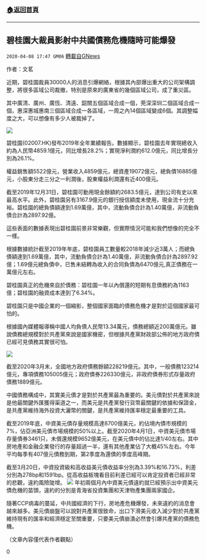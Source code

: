 ###  [:house:返回首頁](https://github.com/ourhimalayas/txt)
---

## 碧桂園大裁員影射中共國債務危機隨時可能爆發
`2020-04-08 17:47 GM06` [轉載自GNews](https://gnews.org/zh-hant/166411/)

作者：文茗

近期，碧桂園裁員30000人的消息引爆網絡，根據其內部爆出重大的公司架構調整，將很多區域公司裁撤，特別是原來的廣東省的幾個區域公司，成了重災區。

其中廣清、廣州、廣恆、清遠、韶關五個區域合成一個，莞深深圳二個區域合成一個，惠深惠城惠南三個區域合成一各區域，一周之內14個區域變成6個。其調整幅度之大，可以想像有多少人被裁掉了。

![](https://s3.amazonaws.com/gnews-media-offload/wp-content/uploads/2020/04/08173612/6-5.png)

碧桂園(02007.HK)發布2019年全年業績報告。數據顯示，碧桂園去年實現總收入約為人民幣4859.1億元，同比增長28.2%；實現淨利潤約612.0億元，同比增長分別為26.1%。

權益銷售額5522億元，營業收入4859億元，總資產19072億元，總負債16885億元，小股東分走三分之一利潤後，股東權益利潤還有近400億元。

截至2019年12月31日，碧桂園可動用現金餘額約2683.5億元，達到公司有史以來最高水平。此外，碧桂園另有3167.9億元的銀行授信額度未使用，現金流十分充裕。碧桂園的總負債額達到1.69萬億，其中，流動負債合計為1.40萬億，非流動負債合計為2897.92億。

這些表面的數據表現出碧桂園前景非常樂觀，但實際情況可能和我們想像的完全不一樣。

根據數據統計截至2019年年底，碧桂園員工數量較2018年減少近3萬人；而總負債額達到1.69萬億，其中，流動負債合計為1.40萬億，非流動負債合計為2897.92億；1.69億元總負債中，已售未結轉為收入的合同負債為6470億元,真正債務在一萬億元左右。

碧桂園真正的危機來自於債務：碧桂園一年以內償還的短期有息債務約為1163億；碧桂園的融資成本達到了6.34%。

碧桂園只是中國企業的一個縮影，整個國家面臨的債務危機才是對於這個國家最可怕的。

根據國內媒體報導稱中國人均負債人民幣13.34萬元，債務總額近200萬億元。雖說債務總規模對於共產黨來說是國家機密，但根據共產黨財政部公佈的地方政府債已經可見債務其實很可怕。

![](https://s3.amazonaws.com/gnews-media-offload/wp-content/uploads/2020/04/08173919/7-6.jpg)

截至2020年3月末，全國地方政府債務餘額228219億元。其中，一般債務123214億元，專項債務105005億元；政府債券226330億元，非政府債券形式存量政府債務1889億元。

中國債務構成中，其實美元債才是對於共產黨最為重要的。美元債對於共產黨來說是他最關鍵外匯獲得渠道之一，而美元是共產黨發行貨幣最關鍵的依據和保證金，是共產黨維持海外投資大灑幣的關鍵，是共產黨維持匯率穩定最重要的工具。

截至2019年底，中資美元債存量規模高達8700億美元，約佔境內債市規模的7%，佔亞洲美元債市場規模的50%以上。截至2020年4月1日，中資美元債市場存量債券3461只，未償還規模9652億美元，在美元債中的佔比達1/40左右。其中房地產和金融企業發行的存量超過一半，還有其他產業佔了大概45%左右。今年平均每季有407億元債務到期，第2季度為還債的季度高峰期。

截至3月20日，中資投資級和高收益美元債收益率分別為3.39%和16.73%，利差分別為278bp和1591bp。從高收益板塊看目前利差已經可以肯定投資者已經非常的悲觀，違約風險陡增。
![](https://s3.amazonaws.com/gnews-media-offload/wp-content/uploads/2020/04/08174119/8-2.jpg)
年初兩個月內中資美元債違約就已經預示出中資美元債危機的苗頭，違約的分別是青海省投資集團和天津物產集團兩家國企。

隨著CCP病毒的蔓延，中共國經濟的下行，房地產危機爆發，未來違約的消息會越來越多。美元債崩盤可以說對共產黨很致命，出口下滑美元收入減少對於共產黨維持現有的匯率和經濟穩定至關重要，只要美元債崩潰必然會引爆共產黨的債務危機。

（文章內容僅代表作者觀點）

0
